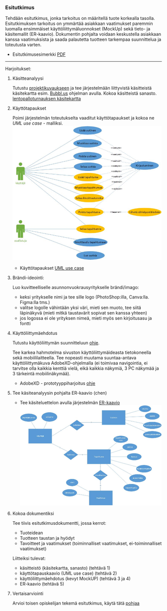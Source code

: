 ### Esitutkimus

Tehdään esitutkimus, jonka tarkoitus on määritellä tuote korkealla tasolla. Esitutkimuksen tarkoitus on ymmärtää asiakkaan vaatimukset paremmin luomalla ensimmäiset käyttöliittymäluonnokset (MockUp) sekä tieto- ja käsitemallit (ER-kaavio). Dokumentin pohjalta voidaan keskustella asiakkaan kanssa vaatimuksista ja saada palautetta tuotteen tarkempaa suunnittelua ja toteutusta varten.

- Esitutkimusesimerkki [PDF](../docs/lentopalloturnaus_esitutkimus.pdf)

---

Harjoitukset:

1. Käsitteanalyysi

    Tutustu [projektikuvaukseen](../docs/asunnonvuokraus.pdf) ja tee järjestelmään liittyvistä käsitteistä käsitekartta esim. [Bubbl.us](http://bubbl.us) ohjelman avulla. Kokoa käsitteistä sanasto. [lentopalloturnauksen käsitekartta](../docs/kasitekartta.pdf)

2. Käyttötapaukset

    Poimi järjestelmän toteutukselta vaaditut käyttötapaukset ja kokoa ne *UML use case* - malliksi.
    ![UML käyttötapauskaavio - esimerkki](./img/uml_usecase.jpg)
    - Käyttötapaukset [UML use case](../docs/uml_diagrammit.pdf)

3. Brändi-ideointi:

    Luo kuvitteelliselle asunnonvuokrausyritykselle brändi/imago:

    - keksi yritykselle nimi ja tee sille logo (PhotoShop:illa, Canva:lla. Figma:lla tms.)
    - valitse logolle vähintään yksi väri, mieti sen muoto, tee siitä läpinäkyvä (mieti mitkä taustavärit sopivat sen kanssa yhteen)
    - jos logossa ei ole yrityksen nimeä, mieti myös sen kirjoitusasu ja fontti

4. Käyttöliittymäehdotus

    Tutustu käyttöliittymän suunnitteluun [ohje](kayttoliittyman_suunnittelu.html).

    Tee karkea hahmotelma sivuston käyttöliittymäideasta tietokoneella sekä mobiililaitteella. Tee nopeasti muutama suuntaa-antava käyttöliittymäkuva AdobeXD-ohjelmalla (ei toimivaa navigointia, ei tarvitse olla kaikkia kenttiä vielä, eikä kaikkia näkymiä, 3 PC näkymää ja 3 tärkeintä mobiilinäkymää).
    - AdobeXD - prototyyppiharjoitus [ohje](../docs/adobe_xd_demo.pdf)

5. Tee käsiteanalyysin pohjalta ER-kaavio (chen)

     - Tee käsiteluettelon avulla järjestelmän [ER-kaavio](http://appro.mit.jyu.fi/tiedonhallinta/luennot/luento2/#TOC1)
     ![ER-kaavio - esimerkki](img/er_kaavio.jpg)

6. Kokoa dokumentiksi

    Tee tiivis esitutkimusdokumentti, jossa kerrot:
    - Tuoteidean
    - Tuotteen taustan ja hyödyt
    - Tavoitteet ja vaatimukset (toiminnalliset vaatimukset, ei-toiminnalliset vaatimukset)

    Liitteiksi tulevat:
    - käsitteistö (käsitekartta, sanasto) (tehtävä 1)
    - käyttötapauskaavio (UML use case) (tehtävä 2)
    - käyttöliittymäehdotus (kevyt MockUP) (tehtävä 3 ja 4)
    - ER-kaavio (tehtävä 5)

7. Vertaisarviointi

    Arvioi toisen opiskelijan tekemä esitutkimus, käytä tätä [pohjaa](../docs/vertaisarviointi.docx)